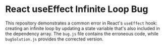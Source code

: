 # React useEffect Infinite Loop Bug

This repository demonstrates a common error in React's `useEffect` hook: creating an infinite loop by updating a state variable that's also included in the dependency array.  The `bug.js` file contains the erroneous code, while `bugSolution.js` provides the corrected version.